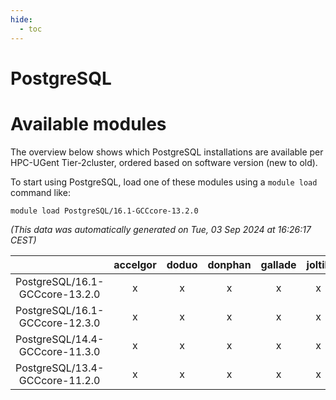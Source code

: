 ```yaml
---
hide:
  - toc
---
```


PostgreSQL
==========

# Available modules


The overview below shows which PostgreSQL installations are available per HPC-UGent Tier-2cluster, ordered based on software version (new to old).

To start using PostgreSQL, load one of these modules using a `module load` command like:

```shell
module load PostgreSQL/16.1-GCCcore-13.2.0
```

*(This data was automatically generated on Tue, 03 Sep 2024 at 16:26:17 CEST)*  

| |accelgor|doduo|donphan|gallade|joltik|shinx|skitty|
| :---: | :---: | :---: | :---: | :---: | :---: | :---: | :---: |
|PostgreSQL/16.1-GCCcore-13.2.0|x|x|x|x|x|x|x|
|PostgreSQL/16.1-GCCcore-12.3.0|x|x|x|x|x|x|x|
|PostgreSQL/14.4-GCCcore-11.3.0|x|x|x|x|x|-|x|
|PostgreSQL/13.4-GCCcore-11.2.0|x|x|x|x|x|-|x|
